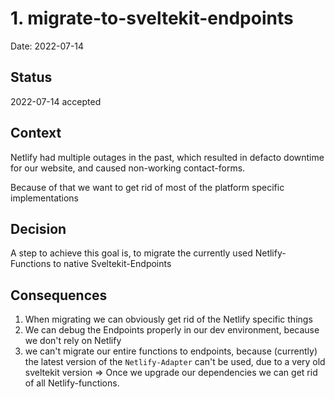 # 1. migrate-to-sveltekit-endpoints

Date: 2022-07-14

## Status

2022-07-14 accepted

## Context

Netlify had multiple outages in the past, which resulted in defacto downtime for our website, and caused non-working contact-forms.

Because of that we want to get rid of most of the platform specific implementations

## Decision

A step to achieve this goal is, to migrate the currently used Netlify-Functions to native Sveltekit-Endpoints

## Consequences

1. When migrating we can obviously get rid of the Netlify specific things
1. We can debug the Endpoints properly in our dev environment, because we don't rely on Netlify
1. we can't migrate our entire functions to endpoints, because (currently) the latest version of the `Netlify-Adapter` can't be used, due to a very old sveltekit version => Once we upgrade our dependencies we can get rid of all Netlify-functions.
